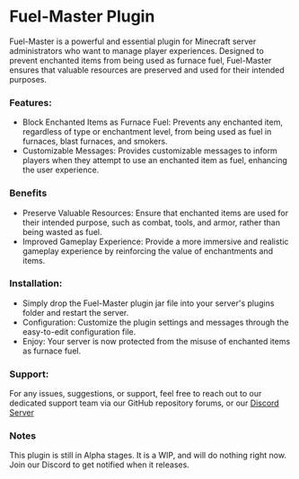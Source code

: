 # Fuel-Master Plugin
Fuel-Master is a powerful and essential plugin for Minecraft server administrators who want to manage player experiences. Designed to prevent enchanted items from being used as furnace fuel, Fuel-Master ensures that valuable resources are preserved and used for their intended purposes.

### Features:

* Block Enchanted Items as Furnace Fuel: Prevents any enchanted item, regardless of type or enchantment level, from being used as fuel in furnaces, blast furnaces, and smokers.
* Customizable Messages: Provides customizable messages to inform players when they attempt to use an enchanted item as fuel, enhancing the user experience.

### Benefits

* Preserve Valuable Resources: Ensure that enchanted items are used for their intended purpose, such as combat, tools, and armor, rather than being wasted as fuel.
* Improved Gameplay Experience: Provide a more immersive and realistic gameplay experience by reinforcing the value of enchantments and items.

### Installation: 

* Simply drop the Fuel-Master plugin jar file into your server's plugins folder and restart the server.
* Configuration: Customize the plugin settings and messages through the easy-to-edit configuration file.
* Enjoy: Your server is now protected from the misuse of enchanted items as furnace fuel.

### Support:
For any issues, suggestions, or support, feel free to reach out to our dedicated support team via our GitHub repository forums, or our [Discord Server](https://discord.gg/HY5dmSuKwv)

### Notes
This plugin is still in Alpha stages. It is a WIP, and will do nothing right now. Join our Discord to get notified when it releases.
